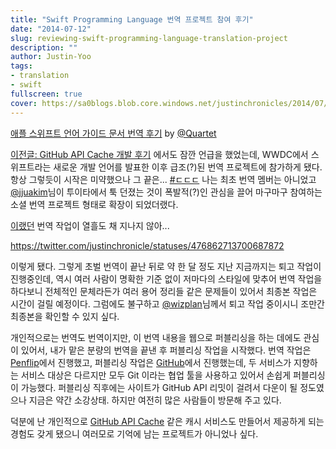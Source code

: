 ```yaml
---
title: "Swift Programming Language 번역 프로젝트 참여 후기"
date: "2014-07-12"
slug: reviewing-swift-programming-language-translation-project
description: ""
author: Justin-Yoo
tags:
- translation
- swift
fullscreen: true
cover: https://sa0blogs.blob.core.windows.net/justinchronicles/2014/07/Apple_Swift_Logo.png
---
```


[애플 스위프트 언어 가이드 문서 번역 후기](http://lifeisquartet.wordpress.com/2014/06/19/%EC%95%A0%ED%94%8C-%EC%8A%A4%EC%9C%84%ED%94%84%ED%8A%B8-%EB%B2%88%EC%97%AD-%ED%9B%84%EA%B8%B0/) by [@Quartet](https://twitter.com/lifeisquartet)

[이전글: GitHub API Cache 개발 후기](http://justinchronicles.net/ko/2014/07/05/reviewing-github-api-cache-service-development) 에서도 잠깐 언급을 했었는데, WWDC에서 스위프트라는 새로운 개발 언어를 발표한 이후 급조(?)된 번역 프로젝트에 참가하게 됐다. 항상 그렇듯이 시작은 미약했으나 그 끝은... [#ㄷㄷㄷ](https://twitter.com/search?q=ㄷㄷㄷ) 나는 최초 번역 멤버는 아니었고 [@jjuakim](https://twitter.com/jjuakim)님이 투이타에서 툭 던졌는 것이 폭발적(?)인 관심을 끌어 마구마구 참여하는 소셜 번역 프로젝트 형태로 확장이 되었더랬다.

[이랬던](https://twitter.com/jjuakim/statuses/473686239368200193) 번역 작업이 열흘도 채 지나지 않아...

https://twitter.com/justinchronicle/statuses/476862713700687872

이렇게 됐다. 그렇게 초벌 번역이 끝난 뒤로 약 한 달 정도 지난 지금까지는 퇴고 작업이 진행중인데, 역시 여러 사람이 명확한 기준 없이 저마다의 스타일에 맞추어 번역 작업을 하다보니 전체적인 문체라든가 여러 용어 정리들 같은 문제들이 있어서 최종본 작업은 시간이 걸릴 예정이다. 그럼에도 불구하고 [@wizplan](https://twitter.com/wizplan)님께서 퇴고 작업 중이시니 조만간 최종본을 확인할 수 있지 싶다.

개인적으로는 번역도 번역이지만, 이 번역 내용을 웹으로 퍼블리싱을 하는 데에도 관심이 있어서, 내가 맡은 분량의 번역을 끝낸 후 퍼블리싱 작업을 시작했다. 번역 작업은 [Penflip](http://penflip.com)에서 진행했고, 퍼블리싱 작업은 [GitHub](http://github.com)에서 진행했는데, 두 서비스가 지향하는 서비스 대상은 다르지만 모두 Git 이라는 협업 툴을 사용하고 있어서 손쉽게 퍼블리싱이 가능했다. 퍼블리싱 직후에는 사이트가 GitHub API 리밋이 걸려서 다운이 될 정도였으나 지금은 약간 소강상태. 하지만 여전히 많은 사람들이 방문해 주고 있다.

덕분에 난 개인적으로 [GitHub API Cache](http://githubapicache.apphb.com) 같은 캐시 서비스도 만들어서 제공하게 되는 경험도 갖게 됐으니 여러모로 기억에 남는 프로젝트가 아니었나 싶다.

